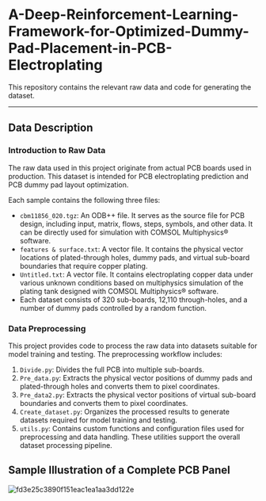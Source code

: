 # A-Deep-Reinforcement-Learning-Framework-for-Optimized-Dummy-Pad-Placement-in-PCB-Electroplating

This repository contains the relevant raw data and code for generating the dataset.

---

## Data Description

### Introduction to Raw Data

The raw data used in this project originate from actual PCB boards used in production.
This dataset is intended for PCB electroplating prediction and PCB dummy pad layout optimization.

Each sample contains the following three files:

* `cbm11856_020.tgz`: An ODB++ file. It serves as the source file for PCB design, including input, matrix, flows, steps, symbols, and other data. It can be directly used for simulation with COMSOL Multiphysics® software.
* `features & surface.txt`: A vector file. It contains the physical vector locations of plated-through holes, dummy pads, and virtual sub-board boundaries that require copper plating.
* `Untitled.txt`: A vector file. It contains electroplating copper data under various unknown conditions based on multiphysics simulation of the plating tank designed with COMSOL Multiphysics® software.
* Each dataset consists of 320 sub-boards, 12,110 through-holes, and a number of dummy pads controlled by a random function.

### Data Preprocessing

This project provides code to process the raw data into datasets suitable for model training and testing. The preprocessing workflow includes:

1. `Divide.py`: Divides the full PCB into multiple sub-boards.
2. `Pre_data.py`: Extracts the physical vector positions of dummy pads and plated-through holes and converts them to pixel coordinates.
3. `Pre_data2.py`: Extracts the physical vector positions of virtual sub-board boundaries and converts them to pixel coordinates.
4. `Create_dataset.py`: Organizes the processed results to generate datasets required for model training and testing.
5. `utils.py`: Contains custom functions and configuration files used for preprocessing and data handling. These utilities support the overall dataset processing pipeline.
## Sample Illustration of a Complete PCB Panel
![fd3e25c3890f151eac1ea1aa3dd122e](https://github.com/user-attachments/assets/805f2a57-bcea-4103-b1af-6961d5cdbd2b)



